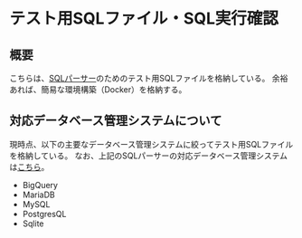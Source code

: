 # テスト用SQLファイル・SQL実行確認

## 概要

こちらは、[SQLパーサー](https://github.com/taozhi8833998/node-sql-parser)のためのテスト用SQLファイルを格納している。
余裕あれば、簡易な環境構築（Docker）を格納する。

## 対応データベース管理システムについて

現時点、以下の主要なデータベース管理システムに絞ってテスト用SQLファイルを格納している。
なお、上記のSQLパーサーの対応データベース管理システムは[こちら](https://github.com/taozhi8833998/node-sql-parser?tab=readme-ov-file#supported-database-sql-syntax)。

- BigQuery
- MariaDB
- MySQL
- PostgresQL
- Sqlite
